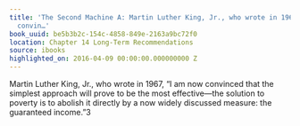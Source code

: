 ```yaml
---
title: 'The Second Machine A: Martin Luther King, Jr., who wrote in 1967, “I am now
  convin…'
book_uuid: be5b3b2c-154c-4858-849e-2163a9bc72f0
location: Chapter 14 Long-Term Recommendations
source: ibooks
highlighted_on: 2016-04-09 00:00:00.000000000 Z
---
```


Martin Luther King, Jr., who wrote in 1967, “I am now convinced that the simplest approach will prove to be the most effective—the solution to poverty is to abolish it directly by a now widely discussed measure: the guaranteed income.”3